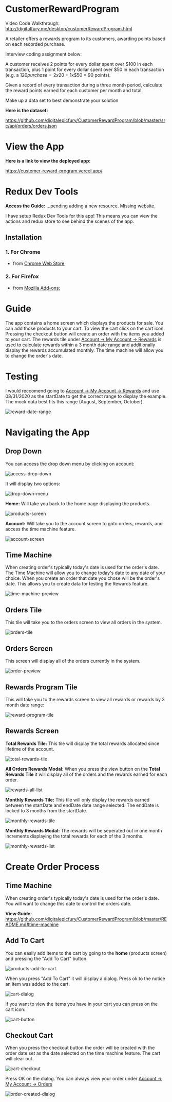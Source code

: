# CustomerRewardProgram

Video Code Walkthrough:
http://digitalfury.me/desktop/customerRewardProgram.html

A retailer offers a rewards program to its customers, awarding points based on each recorded purchase.

Interview coding assignment below:

A customer receives 2 points for every dollar spent over $100 in each transaction, plus 1 point for every dollar spent over $50 in each transaction
(e.g. a $120 purchase = 2x$20 + 1x$50 = 90 points).

Given a record of every transaction during a three month period, calculate the reward points earned for each customer per month and total.

Make up a data set to best demonstrate your solution

**Here is the dataset:**

https://github.com/digitalepicfury/CustomerRewardProgram/blob/master/src/api/orders/orders.json

# View the App

**Here is a link to view the deployed app:**

https://customer-reward-program.vercel.app/

# Redux Dev Tools

**Access the Guide:**
...pending adding a new resource. Missing website.

I have setup Redux Dev Tools for this app! This means you can view the actions and redux store to see behind the scenes of the app.

## Installation

### 1. For Chrome
 - from [Chrome Web Store](https://chrome.google.com/webstore/detail/redux-devtools/lmhkpmbekcpmknklioeibfkpmmfibljd);

### 2. For Firefox
 - from [Mozilla Add-ons](https://addons.mozilla.org/en-US/firefox/addon/reduxdevtools/);

# Guide

The app contains a home screen which displays the products for sale. You can add those products to your cart. To view the cart click on the cart icon. Pressing the checkout button will create an order with the items you added to your cart. The rewards tile under [Account -> My Account -> Rewards](https://github.com/digitalepicfury/CustomerRewardProgram/blob/master/README.md#rewards-program-tile) is used to calculate rewards within a 3 month date range and additionally display the rewards accumulated monthly. The time machine will allow you to change the order's date.

# Testing

I would reccomend going to [Account -> My Account -> Rewards](https://github.com/digitalepicfury/CustomerRewardProgram/blob/master/README.md#rewards-program-tile)  and use 08/31/2020 as the startDate to get the correct range to display the example. The mock data best fits this range (August, September, October).

![reward-date-range](https://user-images.githubusercontent.com/64053527/91760915-bb1d3a80-eb99-11ea-970d-ed7c13d95b15.png)

# Navigating the App

## Drop Down

You can access the drop down menu by clicking on account:

![access-drop-down](https://user-images.githubusercontent.com/64053527/91761486-9bd2dd00-eb9a-11ea-8c16-e761494865e0.png)

It will display two options:

![drop-down-menu](https://user-images.githubusercontent.com/64053527/91761487-9c6b7380-eb9a-11ea-8ed4-6d6be7292545.png)

**Home:**
Will take you back to the home page displaying the products.

![products-screen](https://user-images.githubusercontent.com/64053527/91762438-f8ce9300-eb9a-11ea-90f8-f9270f2aae69.png)

**Account:**
Will take you to the account screen to goto orders, rewards, and access the time machine feature.

![account-screen](https://user-images.githubusercontent.com/64053527/91762964-23b8e700-eb9b-11ea-9760-d7dfe1d1e6fb.png)

## Time Machine

When creating order's typically today's date is used for the order's date. The Time Machine will allow you to change today's date to any date of your choice. When you create an order that date you chose will be the order's date. This allows you to create data for testing the Rewards feature.

![time-machine-preview](https://user-images.githubusercontent.com/64053527/91751800-fd8b4b00-eb8a-11ea-8e16-ebe7d13df2c5.png)

## Orders Tile

This tile will take you to the orders screen to view all orders in the system.

![orders-tile](https://user-images.githubusercontent.com/64053527/91752563-23651f80-eb8c-11ea-860d-71ffb7346d56.png)

## Orders Screen

This screen will display all of the orders currently in the system.

![order-preview](https://user-images.githubusercontent.com/64053527/91752701-5dcebc80-eb8c-11ea-8baa-903caf7679a7.png)

## Rewards Program Tile

This will take you to the rewards screen to view all rewards or rewards by 3 month date range:

![reward-program-tile](https://user-images.githubusercontent.com/64053527/91752564-23fdb600-eb8c-11ea-80c0-b50906a04efd.png)

## Rewards Screen

**Total Rewards Tile:**
This tile will display the total rewards allocated since lifetime of the account. 

![total-rewards-tile](https://user-images.githubusercontent.com/64053527/91753129-1137b100-eb8d-11ea-8e59-080f36748fd6.png)

**All Orders Rewards Modal:**
When you press the view button on the **Total Rewards Tile** it will display all of the orders and the rewards earned for each order.

![rewards-all-list](https://user-images.githubusercontent.com/64053527/91763926-fae52180-eb9b-11ea-9ce3-ccd5ed134f77.png)

**Monthly Rewards Tile:**
This tile will only display the rewards earned between the startDate and endDate date range selected. The endDate is locked to 3 months from the startDate.

![monthly-rewards-tile](https://user-images.githubusercontent.com/64053527/91753128-1137b100-eb8d-11ea-9942-1bf4ecffc4b3.png)

**Monthly Rewards Modal:**
The rewards will be seperated out in one month increments displaying the total rewards for each of the 3 months.

![monthly-rewards-list](https://user-images.githubusercontent.com/64053527/91764192-7ba41d80-eb9c-11ea-9419-8c627365735b.png)

# Create Order Process

## Time Machine

When creating order's typically today's date is used for the order's date. You will want to change this date to control the orders date.

**View Guide:** https://github.com/digitalepicfury/CustomerRewardProgram/blob/master/README.md#time-machine

## Add To Cart

You can easily add items to the cart by going to the **home** (products screen) and pressing the "Add To Cart" button.

![products-add-to-cart](https://user-images.githubusercontent.com/64053527/91764840-9925b700-eb9d-11ea-9118-a3ab8fa33430.png)

When you press "Add To Cart" it will display a dialog. Press ok to the notice an item was added to the cart.

![cart-dialog](https://user-images.githubusercontent.com/64053527/91764839-9925b700-eb9d-11ea-9ac6-a448d1f1df26.png)

 If you want to view the items you have in your cart you can press on the cart icon:

![cart-button](https://user-images.githubusercontent.com/64053527/91765074-00dc0200-eb9e-11ea-82da-ca67d47d6fca.png)

## Checkout Cart

When you press the checkout button the order will be created with the order date set as the date selected on the time machine feature. The cart will clear out.

![cart-checkout](https://user-images.githubusercontent.com/64053527/91765273-4ac4e800-eb9e-11ea-89e8-ab36ac85372e.png)

Press OK on the dialog. You can always view your order under [Account -> My Account -> Orders](https://github.com/digitalepicfury/CustomerRewardProgram/blob/master/README.md#orders-tile)

![order-created-dialog](https://user-images.githubusercontent.com/64053527/91765451-a42d1700-eb9e-11ea-96de-7e193c43b364.png)

